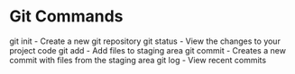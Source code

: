 # Git Commands

git init - Create a new git repository
git status - View the changes to your project code
git add - Add files to staging area
git commit - Creates a new commit with files from the staging area
git log - View recent commits